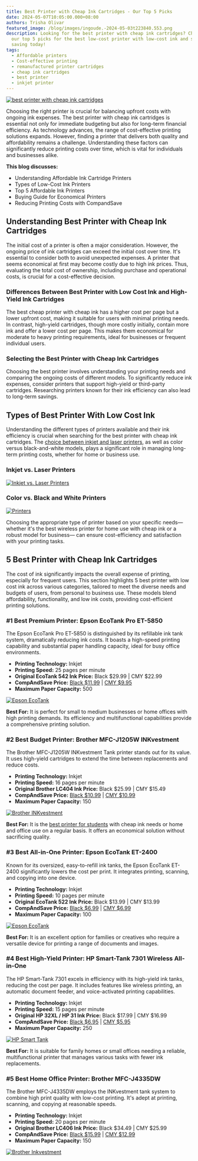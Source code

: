 ```yaml
---
title: Best Printer with Cheap Ink Cartridges - Our Top 5 Picks
date: 2024-05-07T10:05:00.000+08:00
authors: Trisha Olivar
featured_image: /blog/images/ingoude.-2024-05-03t223840.553.png
description: Looking for the best printer with cheap ink cartridges? Check out
  our top 5 picks for the best low-cost printer with low-cost ink and start
  saving today!
tags:
  - Affordable printers
  - Cost-effective printing
  - remanufactured printer cartridges
  - cheap ink cartridges
  - best printer
  - inkjet printer
---
```

[![best printer with cheap ink cartridges](/blog/images/ingoude.-2024-05-03t223840.553.png "Best Printer with Cheap Ink Cartridges")](/blog/images/ingoude.-2024-05-03t223840.553.png)

Choosing the right printer is crucial for balancing upfront costs with ongoing ink expenses. The best printer with cheap ink cartridges is essential not only for immediate budgeting but also for long-term financial efficiency. As technology advances, the range of cost-effective printing solutions expands. However, finding a printer that delivers both quality and affordability remains a challenge. Understanding these factors can significantly reduce printing costs over time, which is vital for individuals and businesses alike.

**This blog discusses:**

* Understanding Affordable Ink Cartridge Printers
* Types of Low-Cost Ink Printers
* Top 5 Affordable Ink Printers
* Buying Guide for Economical Printers
* Reducing Printing Costs with CompandSave

## Understanding Best Printer with Cheap Ink Cartridges

The initial cost of a printer is often a major consideration. However, the ongoing price of ink cartridges can exceed the initial cost over time. It's essential to consider both to avoid unexpected expenses. A printer that seems economical at first may become costly due to high ink prices. Thus, evaluating the total cost of ownership, including purchase and operational costs, is crucial for a cost-effective decision.

### Differences Between Best Printer with Low Cost Ink and High-Yield Ink Cartridges

The best cheap printer with cheap ink has a higher cost per page but a lower upfront cost, making it suitable for users with minimal printing needs. In contrast, high-yield cartridges, though more costly initially, contain more ink and offer a lower cost per page. This makes them economical for moderate to heavy printing requirements, ideal for businesses or frequent individual users.

### Selecting the Best Printer with Cheap Ink Cartridges

Choosing the best printer involves understanding your printing needs and comparing the ongoing costs of different models. To significantly reduce ink expenses, consider printers that support high-yield or third-party cartridges. Researching printers known for their ink efficiency can also lead to long-term savings.

## Types of Best Printer With Low Cost Ink

Understanding the different types of printers available and their ink efficiency is crucial when searching for the best printer with cheap ink cartridges. The [choice between inkjet and laser printers](https://www.compandsave.com/inkjet-vs-laser-printer-guide), as well as color versus black-and-white models, plays a significant role in managing long-term printing costs, whether for home or business use.

### Inkjet vs. Laser Printers

[![Inkjet vs. Laser Printers](/blog/images/screenshot-2024-05-07-at-10.14.23 pm.png "Inkjet vs. Laser Printers")](/blog/images/screenshot-2024-05-07-at-10.14.23 pm.png)

### Color vs. Black and White Printers

[![Printers](/blog/images/screenshot-2024-05-07-at-10.16.09 pm.png "Color vs. Black and White Printers")](/blog/images/screenshot-2024-05-07-at-10.16.09 pm.png)

Choosing the appropriate type of printer based on your specific needs—whether it's the best wireless printer for home use with cheap ink or a robust model for business— can ensure cost-efficiency and satisfaction with your printing tasks.

## 5 Best Printer with Cheap Ink Cartridges

The cost of ink significantly impacts the overall expense of printing, especially for frequent users. This section highlights 5 best printer with low cost ink across various categories, tailored to meet the diverse needs and budgets of users, from personal to business use. These models blend affordability, functionality, and low ink costs, providing cost-efficient printing solutions.

### \#1 Best Premium Printer: Epson EcoTank Pro ET-5850

The Epson EcoTank Pro ET-5850 is distinguished by its refillable ink tank system, dramatically reducing ink costs. It boasts a high-speed printing capability and substantial paper handling capacity, ideal for busy office environments.

* **Printing Technology:** Inkjet
* **Printing Speed:** 25 pages per minute
* **Original EcoTank 542 Ink Price:** Black $29.99 | CMY $22.99
* **CompAndSave Price:**  [Black $11.99](https://www.compandsave.com/epson/t542-ink-bottles/t542120-black) | [CMY $9.95](https://www.compandsave.com/epson/t542-ink-bottles/t542220-cyan)
* **Maximum Paper Capacity:** 500

[![Epson EcoTank](/blog/images/screenshot-2024-05-07-at-10.20.04 pm.png "Epson EcoTank Pro ET-5850")](/blog/images/screenshot-2024-05-07-at-10.20.04 pm.png)

**Best For:** It is perfect for small to medium businesses or home offices with high printing demands. Its efficiency and multifunctional capabilities provide a comprehensive printing solution.

### \#2 Best Budget Printer: Brother MFC-J1205W INKvestment

The Brother MFC-J1205W INKvestment Tank printer stands out for its value. It uses high-yield cartridges to extend the time between replacements and reduce costs.

* **Printing Technology:** Inkjet
* **Printing Speed:** 16 pages per minute
* **Original Brother LC404 Ink Price:** Black $25.99 | CMY $15.49
* **CompAndSave Price:** [Black $10.99](https://www.compandsave.com/brother/lc404-ink-cartridges/lc404bk-black) | [CMY $10.99](https://www.compandsave.com/brother/lc404-ink-cartridges/lc404c-cyan)
* [](https://www.compandsave.com/brother/lc404-ink-cartridges/lc404c-cyan)**Maximum Paper Capacity:** 150

[![Brother INKvestment](/blog/images/screenshot-2024-05-07-at-10.22.34 pm.png "Brother MFC-J1205W INKvestment")](/blog/images/screenshot-2024-05-07-at-10.22.34 pm.png)

**Best For:** It is the [best printer for students](https://www.compandsave.com/what-is-the-best-printer-for-students) with cheap ink needs or home and office use on a regular basis. It offers an economical solution without sacrificing quality.

### \#3 Best All-in-One Printer: Epson EcoTank ET-2400

Known for its oversized, easy-to-refill ink tanks, the Epson EcoTank ET-2400 significantly lowers the cost per print. It integrates printing, scanning, and copying into one device.

* **Printing Technology:** Inkjet
* **Printing Speed:** 10 pages per minute
* **Original EcoTank 522 Ink Price:** Black $13.99 | CMY $13.99
* **CompAndSave Price:**  [Black $6.99](https://www.compandsave.com/epson/522-ink-cartridges/t522120-black) | [CMY $6.99](https://www.compandsave.com/epson/522-ink-cartridges/t522220-cyan)
* **Maximum Paper Capacity:** 100

[![Epson EcoTank](/blog/images/screenshot-2024-05-07-at-10.27.50 pm.png "Epson EcoTank ET-2400")](/blog/images/screenshot-2024-05-07-at-10.27.50 pm.png)

**Best For:** It is an excellent option for families or creatives who require a versatile device for printing a range of documents and images.

### \#4 Best High-Yield Printer: HP Smart-Tank 7301 Wireless All-in-One

The HP Smart-Tank 7301 excels in efficiency with its high-yield ink tanks, reducing the cost per page. It includes features like wireless printing, an automatic document feeder, and voice-activated printing capabilities.

* **Printing Technology:** Inkjet
* **Printing Speed:** 15 pages per minute
* **Original HP 32XL / HP 31 Ink Price:** Black $17.99 | CMY $16.99
* **CompAndSave Price:**  [Black $6.95](https://www.compandsave.com/hp/32xl-31-ink-cartridges/1vv24an-black) | [CMY $5.95](https://www.compandsave.com/hp/32xl-31-ink-cartridges/1vu26an-cyan)
* **Maximum Paper Capacity:** 250

[![HP Smart Tank](/blog/images/screenshot-2024-05-07-at-10.29.57 pm.png "HP Smart-Tank 7301 Wireless All-in-One")](/blog/images/screenshot-2024-05-07-at-10.29.57 pm.png)

**Best For:** It is suitable for family homes or small offices needing a reliable, multifunctional printer that manages various tasks with fewer ink replacements.

### \#5 Best Home Office Printer: Brother MFC-J4335DW

The Brother MFC-J4335DW employs the INKvestment tank system to combine high print quality with low-cost printing. It's adept at printing, scanning, and copying at reasonable speeds.

* **Printing Technology:** Inkjet
* **Printing Speed:** 20 pages per minute
* **Original Brother LC406 Ink Price:** Black $34.49 | CMY $25.99
* **CompAndSave Price:** [Black $15.99](https://www.compandsave.com/brother/lc406-ink-cartridges/lc406bk-black) | [CMY $12.99](https://www.compandsave.com/brother/lc406-ink-cartridges/lc406c-cyan)
* **Maximum Paper Capacity:** 150

[![Brother Inkvestment](/blog/images/screenshot-2024-05-07-at-10.32.22 pm.png "Brother MFC-J4335DW")](/blog/images/screenshot-2024-05-07-at-10.32.22 pm.png)
